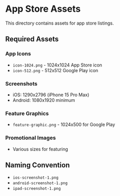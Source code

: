 # App Store Assets

This directory contains assets for app store listings.

## Required Assets

### App Icons
- `icon-1024.png` - 1024x1024 App Store icon
- `icon-512.png` - 512x512 Google Play icon

### Screenshots
- iOS: 1290x2796 (iPhone 15 Pro Max)
- Android: 1080x1920 minimum

### Feature Graphics
- `feature-graphic.png` - 1024x500 for Google Play

### Promotional Images
- Various sizes for featuring

## Naming Convention
- `ios-screenshot-1.png`
- `android-screenshot-1.png`
- `ipad-screenshot-1.png`
